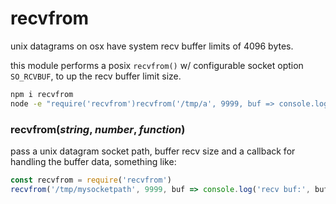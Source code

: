 # recvfrom

unix datagrams on osx have system recv buffer limits of 4096 bytes.

this module performs a posix `recvfrom()` w/ configurable socket option `SO_RCVBUF`, to up the recv buffer limit size.

```bash
npm i recvfrom
node -e "require('recvfrom')recvfrom('/tmp/a', 9999, buf => console.log('recv buf:', buf))"
```

### recvfrom(*string*, *number*, *function*)

pass a unix datagram socket path, buffer recv size and a callback for handling the buffer data, something like:

```js
const recvfrom = require('recvfrom')
recvfrom('/tmp/mysocketpath', 9999, buf => console.log('recv buf:', buf))
```
